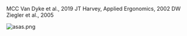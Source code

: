 MCC Van Dyke et al., 2019
JT Harvey, Applied Ergonomics, 2002
DW Ziegler et al., 2005


![asas.png](https://github.com/11349875/CS_Assignment/)
